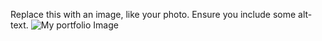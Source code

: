 Replace this with an image, like your photo. Ensure you include some alt-text.
![My portfolio Image](https://user-images.githubusercontent.com/72367895/159124939-65d3d1eb-b32b-4c29-8a44-1ba5c2de1fc5.jpeg)
